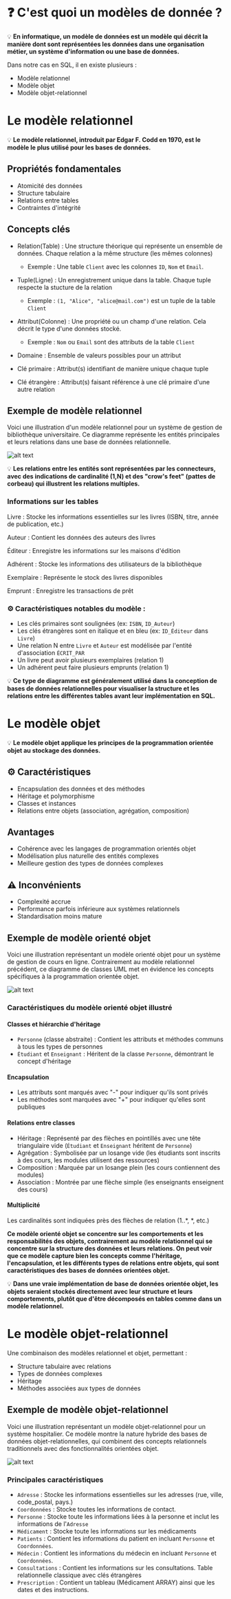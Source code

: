 # ❓ C'est quoi un modèles de donnée ?   

💡 **En informatique, un modèle de données est un modèle qui décrit la manière dont sont représentées les données dans une organisation métier, un système d'information ou une base de données.**

Dans notre cas en SQL, il en existe plusieurs : 
- Modèle relationnel
- Modèle objet
- Modèle objet-relationnel  

# Le modèle relationnel 
💡 **Le modèle relationnel, introduit par Edgar F. Codd en 1970, est le modèle le plus utilisé pour les bases de données.**

## Propriétés fondamentales 
- Atomicité des données
- Structure tabulaire
- Relations entre tables
- Contraintes d'intégrité  

## Concepts clés 

- Relation(Table) : Une structure théorique qui représente un ensemble de données. Chaque relation a la même structure (les mêmes colonnes) 
 
    - Exemple : Une table ``Client`` avec les colonnes ``ID``, ``Nom`` et ``Email``.   

- Tuple(Ligne) : Un enregistrement unique dans la table. Chaque tuple respecte la stucture de la relation
    - Exemple : ```(1, "Alice", "alice@mail.com")``` est un tuple de la table ``Client``
  
- Attribut(Colonne) : Une propriété ou un champ d'une relation. Cela décrit le type d'une données stocké. 
    - Exemple : ``Nom`` ou ``Email`` sont des attributs de la table ``Client``  


- Domaine : Ensemble de valeurs possibles pour un attribut
- Clé primaire : Attribut(s) identifiant de manière unique chaque tuple
- Clé étrangère : Attribut(s) faisant référence à une clé primaire d'une autre relation



## Exemple de modèle relationnel 

Voici une illustration d'un modèle relationnel pour un système de gestion de bibliothèque universitaire. Ce diagramme représente les entités principales et leurs relations dans une base de données relationnelle.  


![alt text](modèle_relationnel.png)  

💡 **Les relations entre les entités sont représentées par les connecteurs, avec des indications de cardinalité (1,N) et des "crow's feet" (pattes de corbeau) qui illustrent les relations multiples.**

### Informations sur les tables 
Livre : Stocke les informations essentielles sur les livres (ISBN, titre, année de publication, etc.)  

Auteur : Contient les données des auteurs des livres

Éditeur : Enregistre les informations sur les maisons d'édition  

Adhérent : Stocke les informations des utilisateurs de la bibliothèque  

Exemplaire : Représente le stock des livres disponibles  

Emprunt : Enregistre les transactions de prêt  

### ⚙️ Caractéristiques notables du modèle :
- Les clés primaires sont soulignées (ex: ``ISBN``, ``ID_Auteur``)
- Les clés étrangères sont en italique et en bleu (ex: ``ID_Éditeur`` dans ``Livre``)
- Une relation N entre ``Livre`` et ``Auteur`` est modélisée par l'entité d'association ``ÉCRIT_PAR``
- Un livre peut avoir plusieurs exemplaires (relation 1)
- Un adhérent peut faire plusieurs emprunts (relation 1)

💡 **Ce type de diagramme est généralement utilisé dans la conception de bases de données relationnelles pour visualiser la structure et les relations entre les différentes tables avant leur implémentation en SQL.**

# Le modèle objet 
💡 **Le modèle objet applique les principes de la programmation orientée objet au stockage des données.**  

## ⚙️ Caractéristiques
- Encapsulation des données et des méthodes
- Héritage et polymorphisme
- Classes et instances
- Relations entre objets (association, agrégation, composition)  

## Avantages
- Cohérence avec les langages de programmation orientés objet
- Modélisation plus naturelle des entités complexes
- Meilleure gestion des types de données complexes

## ⚠️ Inconvénients  
- Complexité accrue
- Performance parfois inférieure aux systèmes relationnels
- Standardisation moins mature  

## Exemple de modèle orienté objet

Voici une illustration représentant un modèle orienté objet pour un système de gestion de cours en ligne. Contrairement au modèle relationnel précédent, ce diagramme de classes UML met en évidence les concepts spécifiques à la programmation orientée objet.  

![alt text](modèle_orienté_objet.png)  

### Caractéristiques du modèle orienté objet illustré  

#### Classes et hiérarchie d'héritage
- ``Personne`` (classe abstraite) : Contient les attributs et méthodes communs à tous les types de personnes
- ``Étudiant`` et ``Enseignant`` : Héritent de la classe ``Personne``, démontrant le concept d'héritage

#### Encapsulation
- Les attributs sont marqués avec "-" pour indiquer qu'ils sont privés
- Les méthodes sont marquées avec "+" pour indiquer qu'elles sont publiques  
  
#### Relations entre classes
- Héritage : Représenté par des flèches en pointillés avec une tête triangulaire vide (``Étudiant`` et ``Enseignant`` héritent de ``Personne``)
- Agrégation : Symbolisée par un losange vide (les étudiants sont inscrits à des cours, les modules utilisent des ressources)
- Composition : Marquée par un losange plein (les cours contiennent des modules)
- Association : Montrée par une flèche simple (les enseignants enseignent des cours)  


#### Multiplicité
Les cardinalités sont indiquées près des flèches de relation (1..*, *, etc.)

**Ce modèle orienté objet se concentre sur les comportements et les responsabilités des objets, contrairement au modèle relationnel qui se concentre sur la structure des données et leurs relations. On peut voir que ce modèle capture bien les concepts comme l'héritage, l'encapsulation, et les différents types de relations entre objets, qui sont caractéristiques des bases de données orientées objet.**

💡 **Dans une vraie implémentation de base de données orientée objet, les objets seraient stockés directement avec leur structure et leurs comportements, plutôt que d'être décomposés en tables comme dans un modèle relationnel.**



# Le modèle objet-relationnel  
Une combinaison des modèles relationnel et objet, permettant :
- Structure tabulaire avec relations
- Types de données complexes
- Héritage
- Méthodes associées aux types de données


## Exemple de modèle objet-relationnel   

Voici une illustration représentant un modèle objet-relationnel pour un système hospitalier. Ce modèle montre la nature hybride des bases de données objet-relationnelles, qui combinent des concepts relationnels traditionnels avec des fonctionnalités orientées objet.


![alt text](objet_relationnel.png)

### Principales caractéristiques 
- ``Adresse`` : Stocke les informations essentielles sur les adresses (rue, ville, code_postal, pays.)
- ``Coordonnées`` : Stocke toutes les informations de contact. 
- ``Personne`` : Stocke toute les informations liées à la personne et inclut les informations de l'``Adresse``
- ``Médicament`` : Stocke toute les informations sur les médicaments
- ``Patients`` : Contient les informations du patient en incluant ``Personne`` et ``Coordonnées``. 
- ``Médecin`` : Contient les informations du médecin en incluant ``Personne`` et ``Coordonnées``. 
- ``Consultations`` : Contient les informations sur les consultations. Table relationnelle classique avec clés étrangères
- ``Prescription`` : Contient un tableau (Médicament ARRAY) ainsi que les dates et des instructions. 







